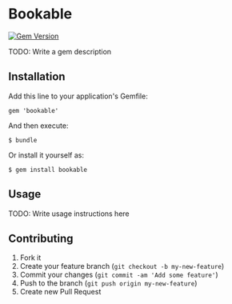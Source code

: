 # Bookable

[![Gem Version](https://badge.fury.io/rb/bookable.png)](http://badge.fury.io/rb/bookable)

TODO: Write a gem description

## Installation

Add this line to your application's Gemfile:

    gem 'bookable'

And then execute:

    $ bundle

Or install it yourself as:

    $ gem install bookable

## Usage

TODO: Write usage instructions here

## Contributing

1. Fork it
2. Create your feature branch (`git checkout -b my-new-feature`)
3. Commit your changes (`git commit -am 'Add some feature'`)
4. Push to the branch (`git push origin my-new-feature`)
5. Create new Pull Request
